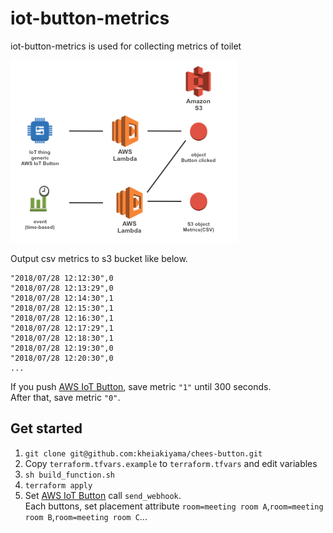 # iot-button-metrics
iot-button-metrics is used for collecting metrics of toilet

![structure](https://raw.githubusercontent.com/kheiakiyama/iot-button-metrics/images/images/20180728_AWS-IoT-Button_key.png)

Output csv metrics to s3 bucket like below.

```
"2018/07/28 12:12:30",0
"2018/07/28 12:13:29",0
"2018/07/28 12:14:30",1
"2018/07/28 12:15:30",1
"2018/07/28 12:16:30",1
"2018/07/28 12:17:29",1
"2018/07/28 12:18:30",1
"2018/07/28 12:19:30",0
"2018/07/28 12:20:30",0
...
```

If you push [AWS IoT Button](https://aws.amazon.com/iotbutton), save metric `"1"` until 300 seconds.  
After that, save metric `"0"`.

## Get started
1. `git clone git@github.com:kheiakiyama/chees-button.git`
2. Copy `terraform.tfvars.example` to `terraform.tfvars` and edit variables
3. `sh build_function.sh`
4. `terraform apply`
5. Set [AWS IoT Button](https://aws.amazon.com/iotbutton) call `send_webhook`.  
Each buttons, set placement attribute `room=meeting room A`,`room=meeting room B`,`room=meeting room C`...  
